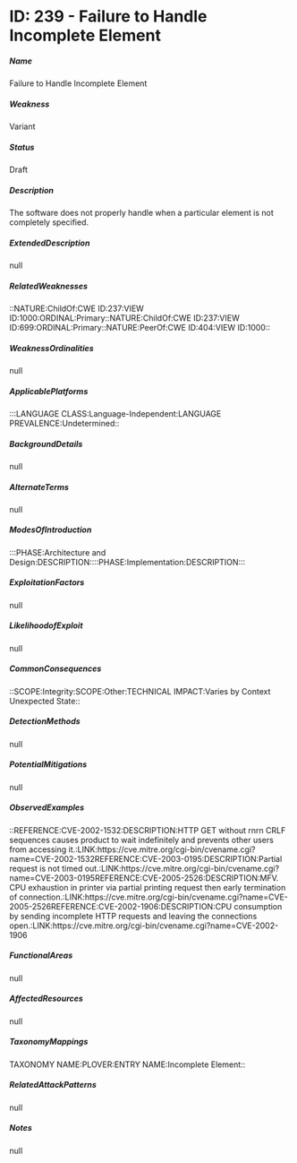 # ID: 239 - Failure to Handle Incomplete Element
<h5>Name</h5>Failure to Handle Incomplete Element
<h5>Weakness</h5>Variant
<h5>Status</h5>Draft
<h5>Description</h5>The software does not properly handle when a particular element is not completely specified.
<h5>ExtendedDescription</h5>null
<h5>RelatedWeaknesses</h5>::NATURE:ChildOf:CWE ID:237:VIEW ID:1000:ORDINAL:Primary::NATURE:ChildOf:CWE ID:237:VIEW ID:699:ORDINAL:Primary::NATURE:PeerOf:CWE ID:404:VIEW ID:1000::
<h5>WeaknessOrdinalities</h5>null
<h5>ApplicablePlatforms</h5>:::LANGUAGE CLASS:Language-Independent:LANGUAGE PREVALENCE:Undetermined::
<h5>BackgroundDetails</h5>null
<h5>AlternateTerms</h5>null
<h5>ModesOfIntroduction</h5>:::PHASE:Architecture and Design:DESCRIPTION::::PHASE:Implementation:DESCRIPTION:::
<h5>ExploitationFactors</h5>null
<h5>LikelihoodofExploit</h5>null
<h5>CommonConsequences</h5>::SCOPE:Integrity:SCOPE:Other:TECHNICAL IMPACT:Varies by Context Unexpected State::
<h5>DetectionMethods</h5>null
<h5>PotentialMitigations</h5>null
<h5>ObservedExamples</h5>::REFERENCE:CVE-2002-1532:DESCRIPTION:HTTP GET without rnrn CRLF sequences causes product to wait indefinitely and prevents other users from accessing it.:LINK:https://cve.mitre.org/cgi-bin/cvename.cgi?name=CVE-2002-1532REFERENCE:CVE-2003-0195:DESCRIPTION:Partial request is not timed out.:LINK:https://cve.mitre.org/cgi-bin/cvename.cgi?name=CVE-2003-0195REFERENCE:CVE-2005-2526:DESCRIPTION:MFV. CPU exhaustion in printer via partial printing request then early termination of connection.:LINK:https://cve.mitre.org/cgi-bin/cvename.cgi?name=CVE-2005-2526REFERENCE:CVE-2002-1906:DESCRIPTION:CPU consumption by sending incomplete HTTP requests and leaving the connections open.:LINK:https://cve.mitre.org/cgi-bin/cvename.cgi?name=CVE-2002-1906
<h5>FunctionalAreas</h5>null
<h5>AffectedResources</h5>null
<h5>TaxonomyMappings</h5>TAXONOMY NAME:PLOVER:ENTRY NAME:Incomplete Element::
<h5>RelatedAttackPatterns</h5>null
<h5>Notes</h5>null

